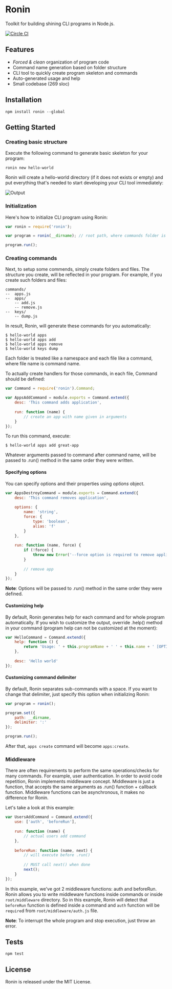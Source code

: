 # Ronin

Toolkit for building shining CLI programs in Node.js.

[![Circle CI](https://circleci.com/gh/vdemedes/ronin.svg?style=svg)](https://circleci.com/gh/vdemedes/ronin)

## Features

- *Forced & clean* organization of program code
- Command name generation based on folder structure
- CLI tool to quickly create program skeleton and commands
- Auto-generated usage and help
- Small codebase (269 sloc)

## Installation

```
npm install ronin --global
```

## Getting Started

### Creating basic structure

Execute the following command to generate basic skeleton for your program:

```
ronin new hello-world
```

Ronin will create a hello-world directory (if it does not exists or empty) and put everything that's needed to start developing your CLI tool immediately:

![Output](http://cl.ly/image/3p1R160V2Z2W/embed)

### Initialization

Here's how to initialize CLI program using Ronin:

```javascript
var ronin = require('ronin');

var program = ronin(__dirname); // root path, where commands folder is

program.run();
```

### Creating commands

Next, to setup some commends, simply create folders and files.
The structure you create, will be reflected in your program.
For example, if you create such folders and files:

```
commands/
--  apps.js
--  apps/
    -- add.js
    -- remove.js
--  keys/
    -- dump.js
```

In result, Ronin, will generate these commands for you automatically:

```
$ hello-world apps
$ hello-world apps add
$ hello-world apps remove
$ hello-world keys dump
```

Each folder is treated like a namespace and each file like a command, where file name is command name.

To actually create handlers for those commands, in each file, Command should be defined:

```javascript
var Command = require('ronin').Command;

var AppsAddCommand = module.exports = Command.extend({
    desc: 'This command adds application',
    
    run: function (name) {
        // create an app with name given in arguments
    }
});
```

To run this command, execute:

```
$ hello-world apps add great-app
```

Whatever arguments passed to command after command name, will be passed to .run() method in the same order they were written.

#### Specifying options

You can specify options and their properties using *options* object.

```javascript
var AppsDestroyCommand = module.exports = Command.extend({
    desc: 'This command removes application',
    
    options: {
        name: 'string',
        force: {
            type: 'boolean',
            alias: 'f'
        }
    },
    
    run: function (name, force) {
        if (!force) {
            throw new Error('--force option is required to remove application');
        }
        
        // remove app
    }
});
```

**Note**: Options will be passed to .run() method in the same order they were defined.

#### Customizing help

By default, Ronin generates help for each command and for whole program automatically.
If you wish to customize the output, override .help() method in your command (program help can not be customized at the moment):

```javascript
var HelloCommand = Command.extend({
    help: function () {
        return 'Usage: ' + this.programName + ' ' + this.name + ' [OPTIONS]';
    },
    
    desc: 'Hello world'
});
```

#### Customizing command delimiter

By default, Ronin separates sub-commands with a space.
If you want to change that delimiter, just specify this option when initializing Ronin:

```javascript
var program = ronin();

program.set({
    path: __dirname,
    delimiter: ':'
});

program.run();
```

After that, `apps create` command will become `apps:create`.


### Middleware

There are often requirements to perform the same operations/checks for many commands.
For example, user authentication.
In order to avoid code repetition, Ronin implements middleware concept.
Middleware is just a function, that accepts the same arguments as .run() function + callback function.
Middleware functions can be asynchronous, it makes no difference for Ronin.

Let's take a look at this example:

```javascript
var UsersAddCommand = Command.extend({
    use: ['auth', 'beforeRun'],
    
    run: function (name) {
        // actual users add command
    },
    
    beforeRun: function (name, next) {
        // will execute before .run()
        
        // MUST call next() when done
        next();
    }
});
```

In this example, we've got 2 middleware functions: auth and beforeRun.
Ronin allows you to write middleware functions inside commands or inside `root/middleware` directory.
So in this example, Ronin will detect that `beforeRun` function is defined inside a command and `auth` function will be `require`d from `root/middleware/auth.js` file.

**Note**: To interrupt the whole program and stop execution, just throw an error.


## Tests

```
npm test
```

## License

Ronin is released under the MIT License.

